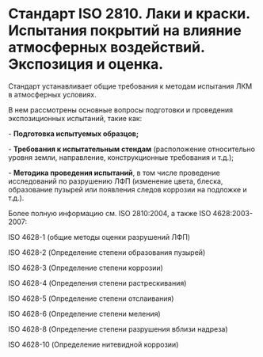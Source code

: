 # Стандарт ISO 2810. Лаки и краски. Испытания покрытий на влияние атмосферных воздействий. Экспозиция и оценка.

Стандарт устанавливает общие требования к методам испытания ЛКМ в атмосферных условиях.

В нем рассмотрены основные вопросы подготовки и проведения экспозиционных испытаний, такие как:

\- **Подготовка испытуемых образцов;**

\- **Требования к испытательным стендам** (расположение относительно уровня земли, направление, конструкционные требования и т.д.);

\- **Методика проведения испытаний**, в том числе проведение исследований по разрушению ЛФП (изменение цвета, блеска, образование пузырей или появления следов коррозии на подложке и т.д.).

Более полную информацию см. ISO 2810:2004, а также ISO 4628:2003-2007:

ISO 4628-1 (общие методы оценки разрушений ЛФП)

ISO 4628-2 (Определение степени образования пузырей)

ISO 4628-3 (Определение степени коррозии)

ISO 4628-4 (Определения степени растрескивания)

ISO 4628-5 (Определение степени отслаивания)

ISO 4628-6 (Определение степени меления)

ISO 4628-8 (Определение степени разрушения вблизи надреза)

ISO 4628-10 (Определение нитевидной коррозии)

 

  